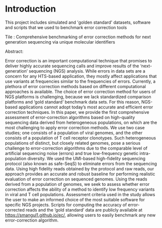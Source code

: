 # Introduction

This project includes simulated and 'golden standard' datasets, software and scripts that we used to benchmark  error correction tools

Tile : Comprehensive benchmarking of error correction methods for next generation sequencing via unique molecular identifiers

Abstract:

Error correction is an important computational technique that promises to deliver highly accurate sequencing calls and improve results of the ‘next-generation’ sequencing (NGS) analysis. While errors in data sets are a concern for any HTS-based application, they mostly affect applications that use variants at frequencies similar to the frequencies of errors. Currently, a plethora of error correction methods based on different computational approaches is available. The choice of error correction method for users of NGS platforms is challenging, because we lack standardized comparison platforms and ‘gold standard’ benchmark data sets. For this reason, NGS-based applications cannot adopt today’s most accurate and efficient error correction techniques. In this paper, we provide the first comprehensive assessment of error-correction algorithms based on high-quality sequencing data derived from heterogeneous populations, on which are the most challenging to apply error correction methods. We use two case studies; one consists of a population of viral genomes, and the other consists of a population of T cell receptor clonotypes. Such heterogeneous populations of distinct, but closely related genomes, pose a serious challenge to error-correction algorithms due to the comparable level of artificial sequencing noise (errors) and true low-frequency genetic intra-population diversity. We used the UMI-based high-fidelity sequencing protocol (also known as safe-SeqS) to eliminate errors from the sequencing data. Using high fidelity reads obtained by the protocol and raw reads, our approach provides an accurate and robust baseline for performing realistic evaluation of error correction on sequenced genomes. Using the reads derived from a population of genomes, we seek to assess whether error correction affects the ability of a method to identify low frequency variants in viral and T cell populations. Assessment criteria used in the study allows the user to make an informed choice of the most suitable software for specific NGS projects. Scripts for computing the accuracy of error-corrected reads and the ‘gold standard’ data are publicly available at https://smangul1.github.io/ec/, allowing users to easily benchmark any new error-correction algorithm.  

